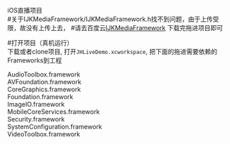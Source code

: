 iOS直播项目<br>
#关于IJKMediaFramework/IJKMediaFramework.h找不到问题，由于上传受限，故没有上传上去，
#请去百度云<a href="https://pan.baidu.com/s/1gfjyBtT">IJKMediaFramework</a> 下载完拖进项目即可

#打开项目（真机运行）<br>
下载或者clone项目, 打开`JHLiveDemo.xcworkspace`, 把下面的拖进需要依赖的Frameworks到工程

 AudioToolbox.framework<br>
 AVFoundation.framework<br>
 CoreGraphics.framework<br>
  Foundation.framework<br>
  ImageIO.framework<br>
 MobileCoreServices.framework<br>
 Security.framework<br>
 SystemConfiguration.framework<br>
 VideoToolbox.framework<br>
